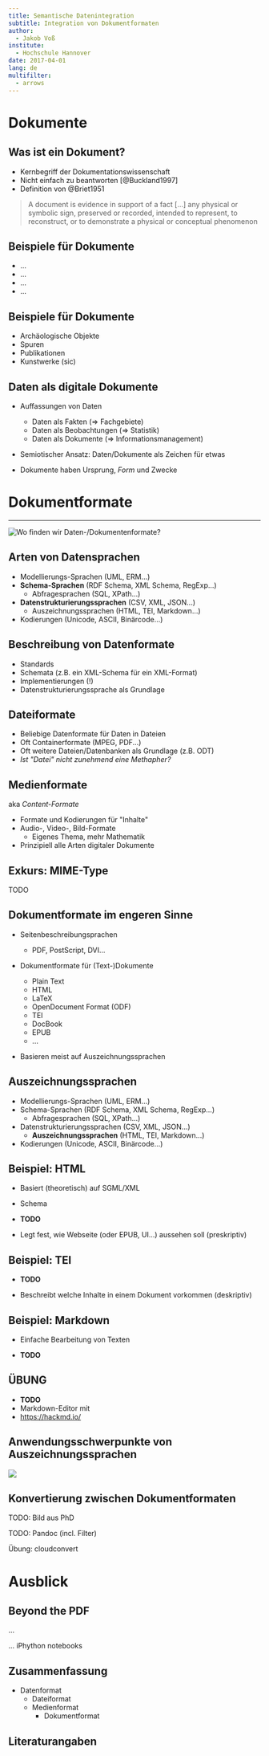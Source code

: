 ```yaml
---
title: Semantische Datenintegration
subtitle: Integration von Dokumentformaten
author: 
  - Jakob Voß
institute:
  - Hochschule Hannover
date: 2017-04-01
lang: de
multifilter:
  - arrows
---
```


# Dokumente

## Was ist ein Dokument?

* Kernbegriff der Dokumentationswissenschaft
* Nicht einfach zu beantworten [@Buckland1997]
* Definition von @Briet1951

> A document is evidence in support of a fact [...] any physical
or symbolic sign, preserved or recorded, intended to represent, to
reconstruct, or to demonstrate a physical or conceptual phenomenon

## Beispiele für Dokumente

* ...
* ...
* ...
* ...

## Beispiele für Dokumente

* Archäologische Objekte
* Spuren
* Publikationen
* Kunstwerke (sic)

## Daten als digitale Dokumente

* Auffassungen von Daten
	* Daten als Fakten (=> Fachgebiete)
	* Daten als Beobachtungen (=> Statistik)
	* Daten als Dokumente (=> Informationsmanagement)

* Semiotischer Ansatz: Daten/Dokumente als Zeichen für etwas
* Dokumente haben Ursprung, *Form* und Zwecke


# Dokumentformate

---

![Wo finden wir Daten-/Dokumentenformate?](img/data-modeling-simplified.png)

## Arten von Datensprachen

* Modellierungs-Sprachen (UML, ERM...)
* **Schema-Sprachen** (RDF Schema, XML Schema, RegExp...)
	* Abfragesprachen (SQL, XPath...)
* **Datenstrukturierungssprachen** (CSV, XML, JSON...)
	* Auszeichnungssprachen (HTML, TEI, Markdown...)
* Kodierungen (Unicode, ASCII, Binärcode...)

## Beschreibung von Datenformate

* Standards
* Schemata (z.B. ein XML-Schema für ein XML-Format)
* Implementierungen (!)
* Datenstrukturierungssprache als Grundlage

## Dateiformate

* Beliebige Datenformate für Daten in Dateien
* Oft Containerformate (MPEG, PDF...)
* Oft weitere Dateien/Datenbanken als Grundlage (z.B. ODT)
* *Ist "Datei" nicht zunehmend eine Methapher?*

## Medienformate

aka *Content-Formate*
	
* Formate und Kodierungen für "Inhalte"
* Audio-, Video-, Bild-Formate
	* Eigenes Thema, mehr Mathematik
* Prinzipiell alle Arten digitaler Dokumente

## Exkurs: MIME-Type

TODO

## Dokumentformate im engeren Sinne

* Seitenbeschreibungsprachen
	* PDF, PostScript, DVI...

* Dokumentformate für (Text-)Dokumente
    * Plain Text
    * HTML
    * LaTeX
    * OpenDocument Format (ODF)
    * TEI
    * DocBook
    * EPUB
    * ...

* Basieren meist auf Auszeichnungssprachen

## Auszeichnungssprachen

* Modellierungs-Sprachen (UML, ERM...)
* Schema-Sprachen (RDF Schema, XML Schema, RegExp...)
	* Abfragesprachen (SQL, XPath...)
* Datenstrukturierungssprachen (CSV, XML, JSON...)
	* **Auszeichnungssprachen** (HTML, TEI, Markdown...)
* Kodierungen (Unicode, ASCII, Binärcode...)

## Beispiel: HTML

* Basiert (theoretisch) auf SGML/XML
* Schema

* **TODO**

* Legt fest, wie Webseite (oder EPUB, UI...) aussehen soll
  (preskriptiv)

## Beispiel: TEI

* **TODO**

* Beschreibt welche Inhalte in einem Dokument vorkommen
  (deskriptiv)

## Beispiel: Markdown

* Einfache Bearbeitung von Texten

* **TODO**

## ÜBUNG

* **TODO**
* Markdown-Editor mit
* <https://hackmd.io/>

## Anwendungsschwerpunkte von Auszeichnungssprachen

![](img/markup-applications.png)

## Konvertierung zwischen Dokumentformaten

TODO: Bild aus PhD

TODO: Pandoc (incl. Filter)


Übung: cloudconvert


# Ausblick

## Beyond the PDF

...

... iPhython notebooks

## Zusammenfassung

* Datenformat 
	* Dateiformat
	* Medienformat
		* Dokumentformat

## Literaturangaben

